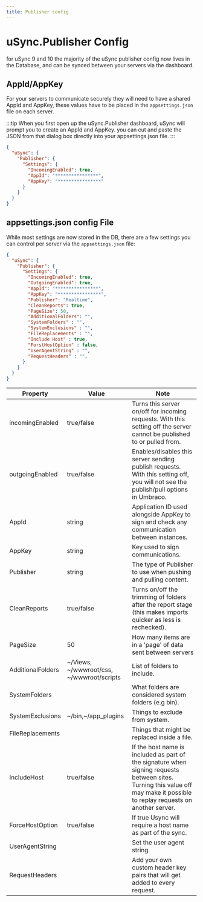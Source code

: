 ```yaml
---
title: Publisher config
---
```

# uSync.Publisher Config

for uSync 9 and 10 the majority of the uSync publisher config now lives in the Database, and can be synced between your servers via the dashboard.

## AppId/AppKey

For your servers to communicate securely they will need to have a shared AppId and AppKey, these values have to be placed in the `appsettings.json` file on each server. 

:::tip
When you first open up the uSync.Publisher dashboard, uSync will prompt you to create an AppId and AppKey. you can cut and paste the JSON from that dialog box directly into your appsettings.json file.
:::

```json
{
  "uSync": {
    "Publisher": {
      "Settings": {
        "IncomingEnabled": true,
        "AppId": "****************",
        "AppKey": "****************"
      }
    }
  }
}
```
## appsettings.json config File

While most settings are now stored in the DB, there are a few settings you can control per server via the `appsettings.json` file:

```json
{
  "uSync": {
    "Publisher": {
      "Settings": {
        "IncomingEnabled": true,
        "OutgoingEnabled": true, 
        "AppId": "****************",
        "AppKey": "****************",
        "Publisher": "Realtime",
        "CleanReports": true,
        "PageSize": 50,
        "AdditionalFolders": "",
        "SystemFolders" : "",
        "SystemExclusions" : "",
        "FileReplacements" : "",
        "Include Host" : true,
        "ForstHostOption" : false,
        "UserAgentString" : "",
        "RequestHeaders" : "",
      }
    }
  }
}
```

Property | Value | Note
---------|-------|-------
incomingEnabled | true/false | Turns this server on/off for incoming requests. With this setting off the server cannot be published to or pulled from.
outgoingEnabled | true/false | Enables/disables this server sending publish requests. With this setting off, you will not see the publish/pull options in Umbraco.
AppId | string | Application ID used alongside AppKey to sign and check any communication between instances.
AppKey | string | Key used to sign communications.
Publisher | string | The type of Publisher to use when pushing and pulling content.
CleanReports | true/false | Turns on/off the trimming of folders after the report stage (this makes imports quicker as less is rechecked).
PageSize | 50 | How many items are in a 'page' of data sent between servers
AdditionalFolders | ~/Views, ~/wwwroot/css, ~/wwwroot/scripts | List of folders to include.
SystemFolders |  | What folders are considered system folders (e.g bin).
SystemExclusions | ~/bin,~/app_plugins | Things to exclude from system.
FileReplacements |  | Things that might be replaced inside a file. 
IncludeHost | true/false | If the host name is included as part of the signature when signing requests between sites. Turning this value off may make it possible to replay requests on another server. 
ForceHostOption | true/false | If true Usync will require a host name as part of the sync.
UserAgentString | | Set the user agent string.
RequestHeaders  | | Add your own custom header key pairs that will get added to every request.